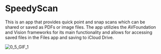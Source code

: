 # SpeedyScan
This is an app that provides quick point and snap scans which can be shared or saved as PDFs or image files. The app utilizies the AVFoundation and Vision frameworks for its main functionality and allows for accessing saved files in the Files app and saving to iCloud Drive.

![0_5_GIF_1](https://user-images.githubusercontent.com/65503160/133080182-bf3ff67f-a196-4f03-b5fd-e9b97e79c9a2.gif)

